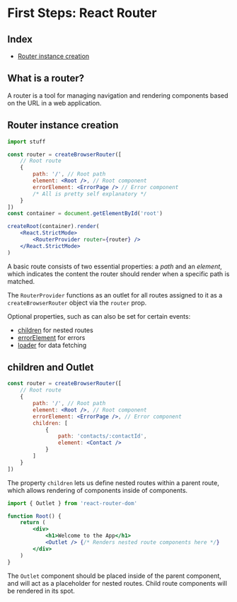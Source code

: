 # First Steps: React Router

## Index

- [Router instance creation](#router-instance-creation)

## What is a router?

A router is a tool for managing navigation and rendering components based on the URL in a web application.

## Router instance creation

```jsx
import stuff

const router = createBrowserRouter([
	// Root route
	{
		path: '/', // Root path
		element: <Root />, // Root component
		errorElement: <ErrorPage /> // Error component
		/* All is pretty self explanatory */
	}
])
const container = document.getElementById('root')

createRoot(container).render(
	<React.StrictMode>
		<RouterProvider router={router} />
	</React.StrictMode>
)
```

A basic route consists of two essential properties: a _path_ and an _element_, which indicates the content the router should render when a specific path is matched.

The `RouterProvider` functions as an outlet for all routes assigned to it as a `createBrowserRouter` object via the `router` prop.

Optional properties, such as can also be set for certain events:

- [children](#children-and-outlet) for nested routes
- [errorElement](#router-instance-creation) for errors
- [loader](#loader) for data fetching

## children and Outlet

```jsx
const router = createBrowserRouter([
	// Root route
	{
		path: '/', // Root path
		element: <Root />, // Root component
		errorElement: <ErrorPage />, // Error component
		children: [
			{
				path: 'contacts/:contactId',
				element: <Contact />
			}
		]
	}
])
```

The property `children` lets us define nested routes within a parent route, which allows rendering of components inside of components.

```jsx
import { Outlet } from 'react-router-dom'

function Root() {
	return (
		<div>
			<h1>Welcome to the App</h1>
			<Outlet /> {/* Renders nested route components here */}
		</div>
	)
}
```

The `Outlet` component should be placed inside of the parent component, and will act as a placeholder for nested routes. Child route components will be rendered in its spot.
